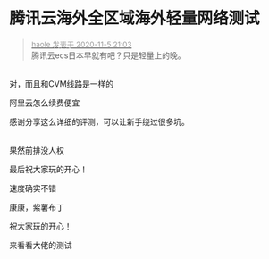 # 腾讯云海外全区域海外轻量网络测试


<div class="quote"><blockquote><font size="2"><a href="https://www.hostloc.com/forum.php?mod=redirect&amp;goto=findpost&amp;pid=9408708&amp;ptid=762952" target="_blank"><font color="#999999">haole 发表于 2020-11-5 21:03</font></a></font><br />
腾讯云ecs日本早就有吧？只是轻量上的晚。</blockquote></div><br />
对，而且和CVM线路是一样的

阿里云怎么续费便宜

感谢分享这么详细的评测，可以让新手绕过很多坑。

<br />
果然前排没人权

 最后祝大家玩的开心！

<img src="static/image/smiley/default/lol.gif" smilieid="12" border="0" alt="" /><img src="static/image/smiley/default/lol.gif" smilieid="12" border="0" alt="" />速度确实不错

康康，紫薯布丁

祝大家玩的开心！

来看看大佬的测试
